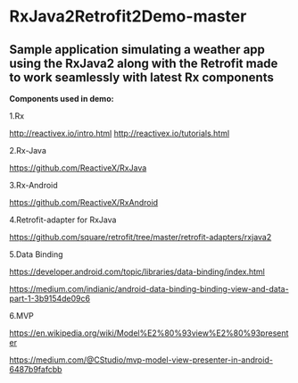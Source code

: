 # RxJava2Retrofit2Demo-master
## Sample application simulating a weather app using the RxJava2 along with the Retrofit made to work seamlessly with latest Rx components

**Components used in demo:**

1.Rx

http://reactivex.io/intro.html http://reactivex.io/tutorials.html

2.Rx-Java 

https://github.com/ReactiveX/RxJava

3.Rx-Android

https://github.com/ReactiveX/RxAndroid

4.Retrofit-adapter for RxJava 

https://github.com/square/retrofit/tree/master/retrofit-adapters/rxjava2

5.Data Binding 

https://developer.android.com/topic/libraries/data-binding/index.html 

https://medium.com/indianic/android-data-binding-binding-view-and-data-part-1-3b9154de09c6

6.MVP 

https://en.wikipedia.org/wiki/Model%E2%80%93view%E2%80%93presenter 

https://medium.com/@CStudio/mvp-model-view-presenter-in-android-6487b9fafcbb
